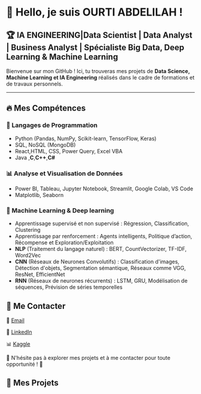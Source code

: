 # 👋 Hello, je suis OURTI ABDELILAH !

## 🏆 IA ENGINEERING|Data Scientist | Data Analyst | Business Analyst  | Spécialiste Big Data, Deep Learning & Machine Learning

Bienvenue sur mon GitHub ! Ici, tu trouveras mes projets de **Data Science, Machine Learning et IA Engineering** réalisés dans le cadre de formations et de travaux personnels.

---

## 🔥 Mes Compétences

### 🔹 Langages de Programmation
- Python (Pandas, NumPy, Scikit-learn, TensorFlow, Keras)
- SQL, NoSQL (MongoDB)
- React,HTML, CSS, Power Query, Excel VBA
- Java ,**C**,**C++**,**C#**

### 📊 Analyse et Visualisation de Données
- Power BI, Tableau, Jupyter Notebook, Streamlit, Google Colab, VS Code
- Matplotlib, Seaborn

### 🤖 Machine Learning & Deep learning 
- Apprentissage supervisé et non supervisé : Régression, Classification, Clustering
- Apprentissage par renforcement : Agents intelligents, Politique d’action, Récompense et Exploration/Exploitation
- **NLP** (Traitement du langage naturel) : BERT, CountVectorizer, TF-IDF, Word2Vec
- **CNN** (Réseaux de Neurones Convolutifs) : Classification d'images, Détection d'objets, Segmentation sémantique, Réseaux comme VGG, ResNet, EfficientNet
- **RNN** (Réseaux de neurones récurrents)  : LSTM, GRU, Modélisation de séquences, Prévision de séries temporelles

## 📩 Me Contacter  

📧 [Email](mailto:abdelilahourti@gmail.com)  

🔗 [LinkedIn](https://www.linkedin.com/in/abdelilah-ourti-a529412a8?utm_source=share&utm_campaign=share_via&utm_content=profile&utm_medium=android_app)

📊 [Kaggle](https://www.kaggle.com/abdelilahourti)

🚀 N'hésite pas à explorer mes projets et à me contacter pour toute opportunité ! 🚀  
## 📌 Mes Projets  
 
